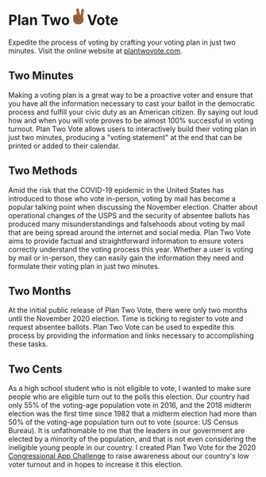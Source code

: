 # Plan Two<img alt="" src="images/two.png" width="35">Vote
Expedite the process of voting by crafting your voting plan in just two minutes. Visit the online website at [plantwovote.com](https://plantwovote.com).

## Two Minutes
Making a voting plan is a great way to be a proactive voter and ensure that you have all the information necessary to cast your ballot in the democratic process and fulfill your civic duty as an American citizen. By saying out loud how and when you will vote proves to be almost 100% successful in voting turnout. Plan Two Vote allows users to interactively build their voting plan in just two minutes, producing a "voting statement" at the end that can be printed or added to their calendar.

## Two Methods
Amid the risk that the COVID-19 epidemic in the United States has introduced to those who vote in-person, voting by mail has become a popular talking point when discussing the November election. Chatter about operational changes of the USPS and the security of absentee ballots has produced many misunderstandings and falsehoods about voting by mail that are being spread around the internet and social media. Plan Two Vote aims to provide factual and straightforward information to ensure voters correctly understand the voting process this year. Whether a user is voting by mail or in-person, they can easily gain the information they need and formulate their voting plan in just two minutes.

## Two Months
At the initial public release of Plan Two Vote, there were only two months until the November 2020 election. Time is ticking to register to vote and request absentee ballots. Plan Two Vote can be used to expedite this process by providing the information and links necessary to accomplishing these tasks.

## Two Cents
As a high school student who is not eligible to vote, I wanted to make sure people who are eligible turn out to the polls this election. Our country had only 55% of the voting-age population vote in 2016, and the 2018 midterm election was the first time since 1982 that a midterm election had more than 50% of the voting-age population turn out to vote (source: US Census Bureau). It is unfathomable to me that the leaders in our government are elected by a minority of the population, and that is not even considering the ineligible young people in our country. I created Plan Two Vote for the 2020 [Congressional App Challenge](https://congressionalappchallenge.us) to raise awareness about our country's low voter turnout and in hopes to increase it this election.
